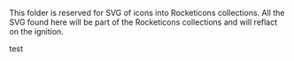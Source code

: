 This folder is reserved for SVG of icons into Rocketicons collections.
All the SVG found here will be part of the Rocketicons collections and will reflact on the ignition.

test
